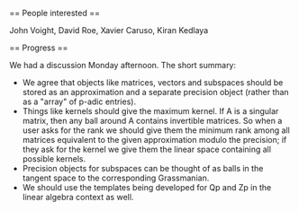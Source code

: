 == People interested ==

John Voight, David Roe, Xavier Caruso, Kiran Kedlaya

== Progress ==

We had a discussion Monday afternoon.  The short summary:

 * We agree that objects like matrices, vectors and subspaces should be stored as an approximation and a separate precision object (rather than as a "array" of p-adic entries).
 * Things like kernels should give the maximum kernel.  If A is a singular matrix, then any ball around A contains invertible matrices.  So when a user asks for the rank we should give them the minimum rank among all matrices equivalent to the given approximation modulo the precision; if they ask for the kernel we give them the linear space containing all possible kernels.
 * Precision objects for subspaces can be thought of as balls in the tangent space to the corresponding Grassmanian.
 * We should use the templates being developed for Qp and Zp in the linear algebra context as well.
